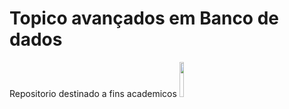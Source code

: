# Topico avançados em Banco de dados
<h>
Repositorio destinado a fins academicos  <img src="https://cdn-icons-png.flaticon.com/128/3161/3161133.png" width="12%"/>

